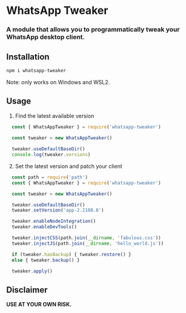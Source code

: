 # WhatsApp Tweaker

### A module that allows you to programmatically tweak your WhatsApp desktop client.

## Installation

```bash
npm i whatsapp-tweaker
```

Note: only works on Windows and WSL2.

## Usage

1. Find the latest available version

```js
  const { WhatsAppTweaker } = require('whatsapp-tweaker')
  
  const tweaker = new WhatsAppTweaker()

  tweaker.useDefaultBaseDir()
  console.log(tweaker.versions)
```

2. Set the latest version and patch your client

```js
  const path = require('path')
  const { WhatsAppTweaker } = require('whatsapp-tweaker')

  const tweaker = new WhatsAppTweaker()

  tweaker.useDefaultBaseDir()
  tweaker.setVersion('app-2.2108.8')

  tweaker.enableNodeIntegration()
  tweaker.enableDevTools()

  tweaker.injectCSS(path.join(__dirname, 'fabulous.css'))
  tweaker.injectJS(path.join(__dirname, 'hello_world.js'))

  if (tweaker.hasBackup) { tweaker.restore() }
  else { tweaker.backup() }

  tweaker.apply()
```

## Disclaimer

**USE AT YOUR OWN RISK.**
